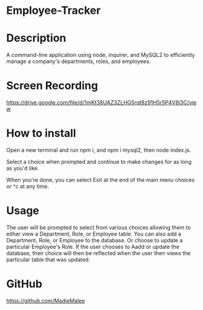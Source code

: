 # Employee-Tracker

# Description

A command-line application using node, inquirer, and MySQL2 to efficiently manage a company's departments, roles, and employees.

# Screen Recording

https://drive.google.com/file/d/1mKt38UAZ3ZLHG5rqt8z91H5r5P4V8i3C/view

# How to install

Open a new terminal and run npm i, and npm i mysql2, then node index.js.

Select a choice when prompted and continue to make changes for as long as you'd like.

When you're done, you can select Exit at the end of the main menu choices or ^c at any time.

# Usage

The user will be prompted to select from various choices allowing them to either view a Department, Role, or Employee table. You can also add a Department, Role, or Employee to the database. Or choose to update a particular Employee's Role. If the user chooses to Aadd or update the database, their choice will then be reflected when the user then views the particular table that was updated.

# GitHub

https://github.com/MadieMalee
